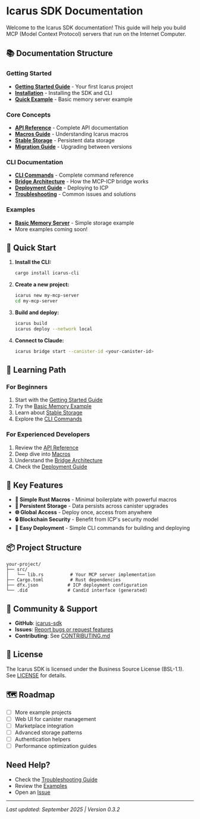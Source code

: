 # Icarus SDK Documentation

Welcome to the Icarus SDK documentation! This guide will help you build MCP (Model Context Protocol) servers that run on the Internet Computer.

## 📚 Documentation Structure

### Getting Started
- **[Getting Started Guide](getting-started.md)** - Your first Icarus project
- **[Installation](../cli/docs/installation.md)** - Installing the SDK and CLI
- **[Quick Example](../examples/basic-memory/)** - Basic memory server example

### Core Concepts
- **[API Reference](api-reference.md)** - Complete API documentation
- **[Macros Guide](macros.md)** - Understanding Icarus macros
- **[Stable Storage](stable-storage.md)** - Persistent data storage
- **[Migration Guide](migration-guide.md)** - Upgrading between versions

### CLI Documentation
- **[CLI Commands](../cli/docs/commands.md)** - Complete command reference
- **[Bridge Architecture](../cli/docs/bridge-architecture.md)** - How the MCP-ICP bridge works
- **[Deployment Guide](../cli/docs/deployment-guide.md)** - Deploying to ICP
- **[Troubleshooting](../cli/docs/troubleshooting.md)** - Common issues and solutions

### Examples
- **[Basic Memory Server](../examples/basic-memory/)** - Simple storage example
- More examples coming soon!

## 🚀 Quick Start

1. **Install the CLI:**
   ```bash
   cargo install icarus-cli
   ```

2. **Create a new project:**
   ```bash
   icarus new my-mcp-server
   cd my-mcp-server
   ```

3. **Build and deploy:**
   ```bash
   icarus build
   icarus deploy --network local
   ```

4. **Connect to Claude:**
   ```bash
   icarus bridge start --canister-id <your-canister-id>
   ```

## 📖 Learning Path

### For Beginners
1. Start with the [Getting Started Guide](getting-started.md)
2. Try the [Basic Memory Example](../examples/basic-memory/)
3. Learn about [Stable Storage](stable-storage.md)
4. Explore the [CLI Commands](../cli/docs/commands.md)

### For Experienced Developers
1. Review the [API Reference](api-reference.md)
2. Deep dive into [Macros](macros.md)
3. Understand the [Bridge Architecture](../cli/docs/bridge-architecture.md)
4. Check the [Deployment Guide](../cli/docs/deployment-guide.md)

## 🔧 Key Features

- **🔨 Simple Rust Macros** - Minimal boilerplate with powerful macros
- **💾 Persistent Storage** - Data persists across canister upgrades
- **🌐 Global Access** - Deploy once, access from anywhere
- **🔒 Blockchain Security** - Benefit from ICP's security model
- **🚀 Easy Deployment** - Simple CLI commands for building and deploying

## 📦 Project Structure

```
your-project/
├── src/
│   └── lib.rs          # Your MCP server implementation
├── Cargo.toml          # Rust dependencies
├── dfx.json           # ICP deployment configuration
└── .did               # Candid interface (generated)
```

## 🤝 Community & Support

- **GitHub**: [icarus-sdk](https://github.com/galenoshea/icarus-sdk)
- **Issues**: [Report bugs or request features](https://github.com/galenoshea/icarus-sdk/issues)
- **Contributing**: See [CONTRIBUTING.md](../CONTRIBUTING.md)

## 📝 License

The Icarus SDK is licensed under the Business Source License (BSL-1.1). See [LICENSE](../LICENSE) for details.

## 🗺️ Roadmap

- [ ] More example projects
- [ ] Web UI for canister management
- [ ] Marketplace integration
- [ ] Advanced storage patterns
- [ ] Authentication helpers
- [ ] Performance optimization guides

## Need Help?

- Check the [Troubleshooting Guide](../cli/docs/troubleshooting.md)
- Review the [Examples](../examples/)
- Open an [Issue](https://github.com/galenoshea/icarus-sdk/issues)

---

*Last updated: September 2025 | Version 0.3.2*